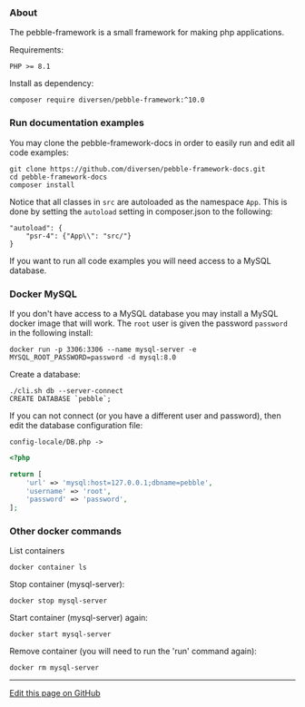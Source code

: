 ### About

The pebble-framework is a small framework for making php applications.  

Requirements:

    PHP >= 8.1

Install as dependency:

    composer require diversen/pebble-framework:^10.0

### Run documentation examples

You may clone the pebble-framework-docs in order to easily run and edit all code examples: 

    git clone https://github.com/diversen/pebble-framework-docs.git 
    cd pebble-framework-docs
    composer install
    
Notice that all classes in `src` are autoloaded as the namespace `App`. This is done by setting the `autoload` setting in composer.json to the following:     

    "autoload": {
        "psr-4": {"App\\": "src/"}
    }

If you want to run all code examples you will need access to a MySQL database. 

### Docker MySQL 

If you don't have access to a MySQL database you may install a MySQL docker image that will work. The `root` user is given the password `password` in the following install:

    docker run -p 3306:3306 --name mysql-server -e MYSQL_ROOT_PASSWORD=password -d mysql:8.0

Create a database:

    ./cli.sh db --server-connect
    CREATE DATABASE `pebble`;

If you can not connect (or you have a different user and password), then edit the database configuration file:

```config-locale/DB.php ->```

~~~php
<?php

return [
	'url' => 'mysql:host=127.0.0.1;dbname=pebble',
	'username' => 'root',
	'password' => 'password',
];

~~~

### Other docker commands

List containers

    docker container ls

Stop container (mysql-server):

    docker stop mysql-server

Start container (mysql-server) again:

    docker start mysql-server

Remove container (you will need to run the 'run' command again):

    docker rm mysql-server


<hr /><a href='https://github.com/diversen/pebble-framework-docs/blob/main/src-docs/000-index.md'>Edit this page on GitHub</a>